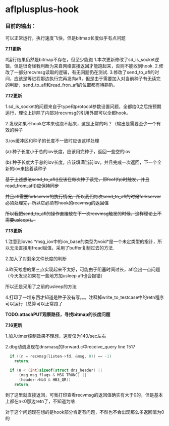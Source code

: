 # aflplusplus-hook

### 目前的输出：

可以正常运行，执行速度飞快，但是bitmap长度似乎有点问题

**7.11更新**

\#运行结果仍然是bitmap不存在，但至少能跑 1.本次更新修改了sd_is_socket逻辑，但是很奇怪我判断为来自网络直接返回才能跑起来，否则不能收到hook. 2.修改了一部分recvmsg读取的逻辑，有无问题仍在测试. 3.修改了send_to_afl的时间，应该是等进程那边执行完再发向afl，但是由于需要加入对当前种子有无读完的判断，send_to_afl和read_fron_afl的位置都有待斟酌。

**7.12更新**

1.sd_is_socket的问题来自于type和protocol参数设置问题，全都给0之后按预期运行，理论上排除了内部对recvmsg的引用外部可以全都hook。

2.发现如果不hook它本来也跑不起来，这是正常的吗？（输出是需要至少一个有效的种子

3.iov缓冲区和种子的长度不一致时应该这样处理

(a):种子长度小于总的iov长度，应该用完种子，返回一些空的iov

(b):种子长度大于总的iov长度，应该填满当前iov，并且完成一次返回，下一个全新的iov来接着读种子

~~基于上述想法send_to_afl()应该在每次种子读完，即feof(fp)时触发，并且read_from_afl()应保持同步~~

~~并且afl需要forkserver的执行情况，所以我们每次send_to_afl的时候forkserver必须处理完，所以它必须有hook的recvmsg的返回值~~

~~所以我把send_to_afl的操作直接放在下一次recvmsg触发的时候，这样理论上不需要usleep()。~~

**7.13更新**

1.注意到iovec *msg_iov中的iov_base的类型为void\*是一个未定类型的指针，所以无法直接用fread赋值，采用了buffer复制过去的方法.

2.加入了对剩余文件长度的判断

3.昨天考虑的第三点实现起来不太好，可能由于阻塞时间过长，afl会出一点问题（今天发现如果在一些地方加usleep afl也会报错）

所以还是采用了之前的usleep的方法

4.打印了一堆东西才知道是种子没有写。。。注释掉write_to_testcase中的retn程序可以运行（总算可以正常跑了

**TODO:attachPUT观察路径，寻找bitmap的长度问题**

**7.16更新**

1.加入timer控制效果不理想，速度仅为140/sec左右

2.dbg动调发现在dnsmasq的forward.c中receive_query line 1517

```c
  if ((n = recvmsg(listen->fd, &msg, 0)) == -1)
    return;

  if (n < (int)sizeof(struct dns_header) || 
      (msg.msg_flags & MSG_TRUNC) ||
      (header->hb3 & HB3_QR))
    return;
```

到了这里就直接返回，可我打印查看recvmsg的返回值确实有大于0的，但是基本上都在n<0那边retn了，不知道为啥

对于这个问题现在想的是hook部分肯定有问题，不然也不会出现那么多返回值为0的